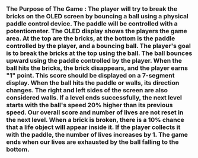 ### The Purpose of The Game : The player will try to break the bricks on the OLED screen by bouncing a ball using a physical paddle control device. The paddle will be controlled with a potentiometer. The OLED display shows the players the game area. At the top are the bricks, at the bottom is the paddle controlled by the player, and a bouncing ball. The player's goal is to break the bricks at the top using the ball. The ball bounces upward using the paddle controlled by the player. When the ball hits the bricks, the brick disappears, and the player earns "1" point. This score should be displayed on a 7-segment display. When the ball hits the paddle or walls, its direction changes. The right and left sides of the screen are also considered walls. If a level ends successfully, the next level starts with the ball's speed 20% higher than its previous speed. Our overall score and number of lives are not reset in the next level. When a brick is broken, there is a 10% chance that a life object will appear inside it. If the player collects it with the paddle, the number of lives increases by 1. The game ends when our lives are exhausted by the ball falling to the bottom.
